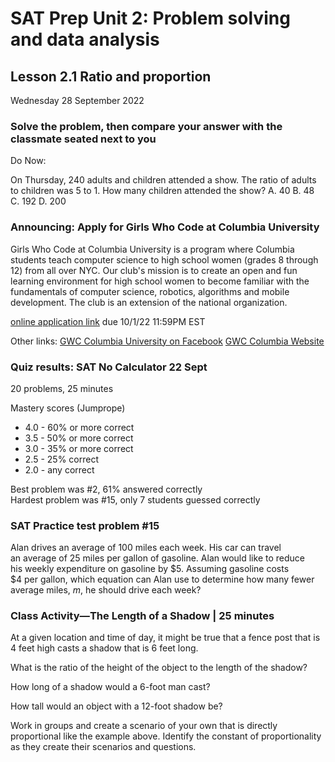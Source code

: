 # SAT Prep Unit 2: Problem solving and data analysis

## Lesson 2.1 Ratio and proportion

Wednesday 28 September 2022

### Solve the problem, then compare your answer with the classmate seated next to you

Do Now:

On Thursday, 240 adults and children attended a show. The ratio of adults to children was 5 to 1. How many children attended the show?
A. 40
B. 48
C. 192
D. 200

### Announcing: Apply for Girls Who Code at Columbia University

Girls Who Code at Columbia University is a program where Columbia students teach computer science to high school women (grades 8 through 12) from all over NYC. Our club's mission is to create an open and fun learning environment for high school women to become familiar with the fundamentals of computer science, robotics, algorithms and mobile development. The club is an extension of the national organization. 

[online application link](https://forms.gle/AmqVGz1C8Tq4hiG66) due 10/1/22 11:59PM EST

Other links:
[GWC Columbia University on Facebook](http://on.fb.me/1YBhlxo)
[GWC Columbia Website](http://gwcatcolumbia.com/)

### Quiz results: SAT No Calculator 22 Sept

20 problems, 25 minutes

Mastery scores (Jumprope)

* 4.0 - 60% or more correct
* 3.5 - 50% or more correct
* 3.0 - 35% or more correct
* 2.5 - 25% correct
* 2.0 - any correct

 Best problem was \#2, 61\% answered correctly  
 Hardest problem was \#15, only 7 students guessed correctly

### SAT Practice test problem \#15

Alan drives an average of 100 miles each week. His car can travel  
an average of 25 miles per gallon of gasoline. Alan would like to reduce  
his weekly expenditure on gasoline by \$5. Assuming gasoline costs  
\$4 per gallon, which equation can Alan use to determine how many fewer  
average miles, $m$, he should drive each week?

### Class Activity—The Length of a Shadow | 25 minutes

At a given location and time of day, it might be true that a fence post that is 4 feet high casts a shadow that is 6 feet long.

What is the ratio of the height of the object to the length of the shadow?

How long of a shadow would a 6-foot man cast?

How tall would an object with a 12-foot shadow be?

Work in groups and create a scenario of your own that is directly proportional like the example above. Identify the constant of proportionality as they create their scenarios and questions.
